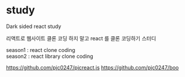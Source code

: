 # study

Dark sided react study


리액트로 웹사이트 클론 코딩 하지 말고 react 를 클론 코딩하기 스터디

season1 : react clone coding<br />
season2 : react library clone coding

https://github.com/pjc0247/pjcreact.js
https://github.com/pjc0247/boo
